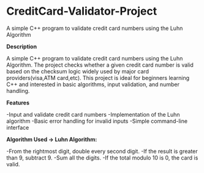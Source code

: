 # CreditCard-Validator-Project
A simple C++ program to validate credit card numbers using the Luhn Algorithm

**Description**

A simple C++ program to validate credit card numbers using the Luhn Algorithm. The project checks whether a given credit card number is valid based on the checksum logic widely used by major card providers(visa,ATM card,etc).
This project is ideal for beginners learning C++ and interested in basic algorithms, input validation, and number handling.

**Features**

-Input and validate credit card numbers
-Implementation of the Luhn algorithm
-Basic error handling for invalid inputs
-Simple command-line interface

**Algorithm Used -> Luhn Algorithm:**

-From the rightmost digit, double every second digit.
-If the result is greater than 9, subtract 9.
-Sum all the digits.
-If the total modulo 10 is 0, the card is valid.

